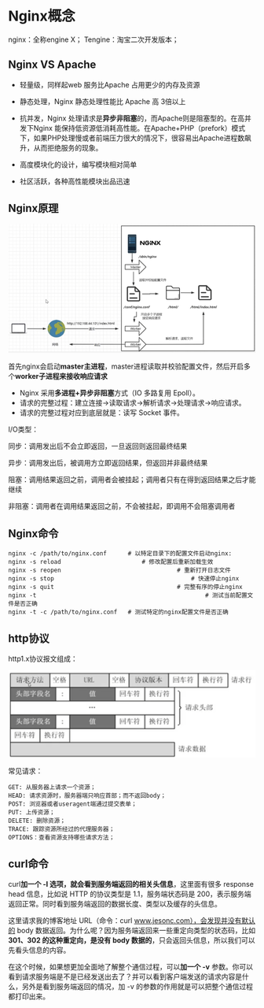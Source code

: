 # Nginx概念

nginx：全称engine X；
Tengine：淘宝二次开发版本；

## Nginx VS Apache

- 轻量级，同样起web 服务比Apache 占用更少的内存及资源

- 静态处理，Nginx 静态处理性能比 Apache 高 3倍以上

- 抗并发，Nginx 处理请求是**异步非阻塞**的，而Apache则是阻塞型的。在高并发下Nginx 能保持低资源低消耗高性能。在Apache+PHP（prefork）模式下，如果PHP处理慢或者前端压力很大的情况下，很容易出Apache进程数飙升，从而拒绝服务的现象。

- 高度模块化的设计，编写模块相对简单

- 社区活跃，各种高性能模块出品迅速

## Nginx原理

<img src="assets/image-20221227165711139.png" alt="image-20221227165711139" style="zoom:80%;" />



首先nginx会启动**master主进程**，master进程读取并校验配置文件，然后开启多个**worker子进程来接收响应请求**





- Nginx 采用**多进程+异步非阻塞**方式（IO 多路复用 Epoll）。
- 请求的完整过程：建立连接→读取请求→解析请求→处理请求→响应请求。
- 请求的完整过程对应到底层就是：读写 Socket 事件。

I/O类型：

同步：调用发出后不会立即返回，一旦返回则返回最终结果

异步：调用发出后，被调用方立即返回结果，但返回并非最终结果

阻塞：调用结果返回之前，调用者会被挂起；调用者只有在得到返回结果之后才能继续

非阻塞：调用者在调用结果返回之前，不会被挂起，即调用不会阻塞调用者

## Nginx命令

```shell
nginx -c /path/to/nginx.conf  	  # 以特定目录下的配置文件启动nginx:
nginx -s reload            	 	 	  # 修改配置后重新加载生效
nginx -s reopen   			 	 				# 重新打开日志文件
nginx -s stop  				 	 	 				# 快速停止nginx
nginx -s quit  				  	 				# 完整有序的停止nginx
nginx -t    					 		 				# 测试当前配置文件是否正确
nginx -t -c /path/to/nginx.conf   # 测试特定的nginx配置文件是否正确
```

## http协议

http1.x协议报文组成：

![image-20221228124621852](assets/image-20221228124621852.png)


常见请求：

```text
GET: 从服务器上请求一个资源；
HEAD: 请求资源时，服务器端只响应首部；而不返回body；
POST: 浏览器或者useragent端通过提交表单；
PUT: 上传资源；
DELETE: 删除资源；
TRACE: 跟踪资源所经过的代理服务器；
OPTIONS：查看资源支持哪些请求方法；
```

## curl命令

curl**加一个 -I 选项，就会看到服务端返回的相关头信息**，这里面有很多 response head 信息，比如说 HTTP 的协议类型是 1.1，服务端状态码是 200，表示服务端返回正常。同时看到服务端返回的数据长度、类型以及缓存的头信息。

这里请求我的博客地址 URL（命令：curl www.jesonc.com），会发现并没有默认的 body 数据返回。为什么呢？因为服务端返回来一些重定向类型的状态码，比如 **301、302 的这种重定向，是没有 body 数据的**，只会返回头信息，所以我们可以先看头信息的内容。

在这个时候，如果想更加全面地了解整个通信过程，可以**加一个 -v** 参数。你可以看到请求服务端是不是已经发送出去了？并可以看到客户端发送的请求内容是什么，另外是看到服务端返回的情况，加 -v 的参数的作用就是可以把整个通信过程都打印出来。
